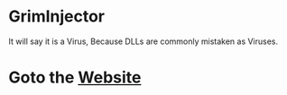 # GrimInjector
It will say it is a Virus, Because DLLs are commonly mistaken as Viruses.

# Goto the [Website](https://reaperstudi0s.github.io/)
